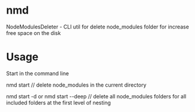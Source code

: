 # nmd
NodeModulesDeleter - CLI util for delete node_modules folder for increase free space on the disk

# Usage

Start in the command line

nmd start // delete node_modules in the current directory

nmd start -d or nmd start --deep // delete all node_modules folders for all included folders at the first level of nesting
